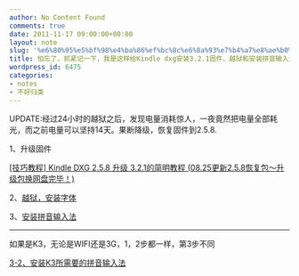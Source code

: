 ```yaml
---
author: No Content Found
comments: true
date: 2011-11-17 09:00:00+00:00
layout: note
slug: '%e6%80%95%e5%bf%98%e4%ba%86%ef%bc%8c%e6%8a%93%e7%b4%a7%e8%ae%b0%e4%b8%80%e4%b8%8b%ef%bc%8c%e6%88%91%e6%98%af%e8%bf%99%e6%a0%b7%e7%bb%99kindle-dxg%e5%ae%89%e8%a3%853-2-1%e5%9b%ba%e4%bb%b6%e3%80%81'
title: 怕忘了，抓紧记一下，我是这样给Kindle dxg安装3.2.1固件、越狱和安装拼音输入法的
wordpress_id: 6475
categories:
- notes
- 不好归类
---
```


UPDATE:经过24小时的越狱之后，发现电量消耗惊人，一夜竟然把电量全部耗光，而之前电量可以坚持14天。果断降级，恢复固件到2.5.8.





1、升级固件





[[技巧教程] Kindle DXG 2.5.8 升级 3.2.1的简明教程 (08.25更新2.5.8恢复包～升级包换网盘完毕！)](http://bbs.mydoo.cn/thread-32419-1-2.html)





2、[越狱，安装字体](http://www.mobileread.com/forums/showthread.php?t=88004)





3、[安装拼音输入法](http://www.hi-pda.com/forum/viewthread.php?tid=865481&highlight=dxg)





* * *

如果是K3，无论是WIFI还是3G，1，2步都一样，第3步不同





[3-2、安装K3所需要的拼音输入法](http://hi.baidu.com/canbefound/blog/item/447a390a817497d93bc763c3.html)
